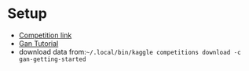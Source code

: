 # Setup

- [Competition link](https://www.kaggle.com/competitions/gan-getting-started/)
- [Gan Tutorial](https://www.kaggle.com/code/amyjang/monet-cyclegan-tutorial/notebook)
- download data from:```~/.local/bin/kaggle competitions download -c gan-getting-started```

